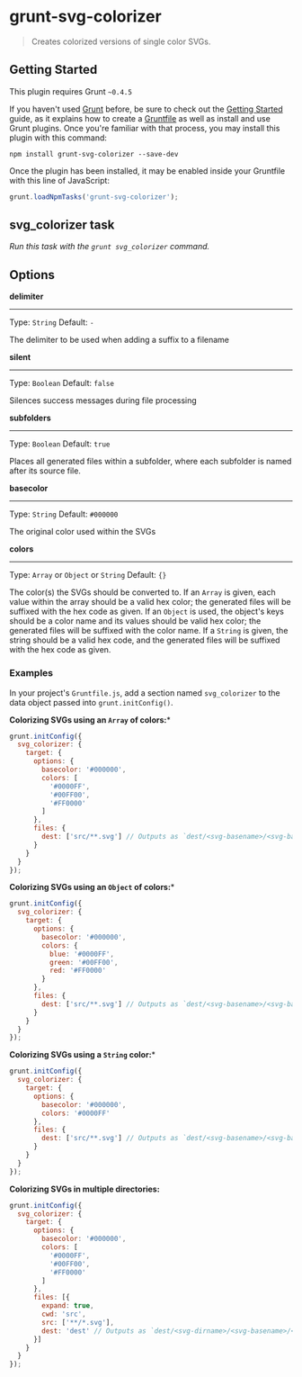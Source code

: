 # grunt-svg-colorizer

> Creates colorized versions of single color SVGs.


## Getting Started

This plugin requires Grunt `~0.4.5`

If you haven't used [Grunt](http://gruntjs.com/) before, be sure to check out the [Getting Started](http://gruntjs.com/getting-started) guide, as it explains how to create a [Gruntfile](http://gruntjs.com/sample-gruntfile) as well as install and use Grunt plugins. Once you're familiar with that process, you may install this plugin with this command:

```shell
npm install grunt-svg-colorizer --save-dev
```

Once the plugin has been installed, it may be enabled inside your Gruntfile with this line of JavaScript:

```js
grunt.loadNpmTasks('grunt-svg-colorizer');
```


## svg_colorizer task

*Run this task with the `grunt svg_colorizer` command.*

## Options

**delimiter**

---

Type: `String`
Default: `-`

The delimiter to be used when adding a suffix to a filename


**silent**

---

Type: `Boolean`
Default: `false`

Silences success messages during file processing


**subfolders**

---

Type: `Boolean`
Default: `true`

Places all generated files within a subfolder, where each subfolder is named after its source file.


**basecolor**

---

Type: `String`
Default: `#000000`

The original color used within the SVGs


**colors**

---

Type: `Array` or `Object` or `String`
Default: `{}`

The color(s) the SVGs should be converted to. If an `Array` is given, each value within the array should be a valid hex color; the generated files will be suffixed with the hex code as given. If an `Object` is used, the object's keys should be a color name and its values should be valid hex color; the generated files will be suffixed with the color name. If a `String` is given, the string should be a valid hex code, and the generated files will be suffixed with the hex code as given.


### Examples

In your project's `Gruntfile.js`, add a section named `svg_colorizer` to the data object passed into `grunt.initConfig()`.


**Colorizing SVGs using an `Array` of colors:***

```js
grunt.initConfig({
  svg_colorizer: {
    target: {
      options: {
        basecolor: '#000000',
        colors: [
          '#0000FF', 
          '#00FF00', 
          '#FF0000'
        ]
      },
      files: {
        dest: ['src/**.svg'] // Outputs as `dest/<svg-basename>/<svg-basename>-#0000FF.svg`...
      }
    }
  }
});
```


**Colorizing SVGs using an `Object` of colors:***

```js
grunt.initConfig({
  svg_colorizer: {
    target: {
      options: {
        basecolor: '#000000',
        colors: {
          blue: '#0000FF', 
          green: '#00FF00', 
          red: '#FF0000'
        }
      },
      files: {
        dest: ['src/**.svg'] // Outputs as `dest/<svg-basename>/<svg-basename>-blue.svg`...
      }
    }
  }
});
```


**Colorizing SVGs using a `String` color:***

```js
grunt.initConfig({
  svg_colorizer: {
    target: {
      options: {
        basecolor: '#000000',
        colors: '#0000FF'
      },
      files: {
        dest: ['src/**.svg'] // Outputs as `dest/<svg-basename>/<svg-basename>-#0000FF.svg`
      }
    }
  }
});
```


**Colorizing SVGs in multiple directories:**

```js
grunt.initConfig({
  svg_colorizer: {
    target: {
      options: {
        basecolor: '#000000',
        colors: [
          '#0000FF', 
          '#00FF00', 
          '#FF0000'
        ]
      },
      files: [{
        expand: true,
        cwd: 'src',
        src: ['**/*.svg'],
        dest: 'dest' // Outputs as `dest/<svg-dirname>/<svg-basename>/<svg-basename>-#0000FF.svg`...
      }]
    }
  }
});
```